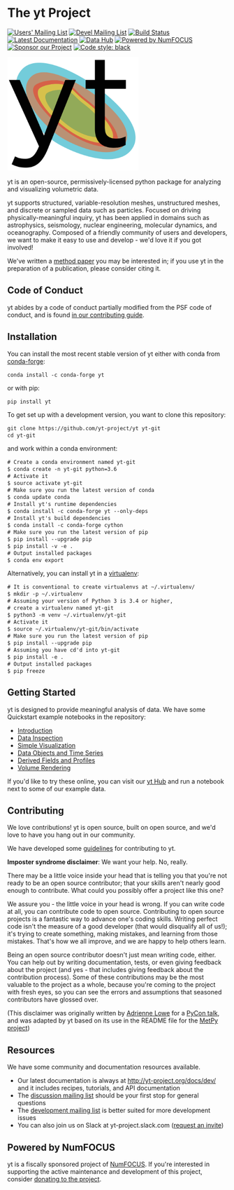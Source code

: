 # The yt Project

[![Users' Mailing List](https://img.shields.io/badge/Users-List-lightgrey.svg)](https://mail.python.org/archives/list/yt-users@python.org//)
[![Devel Mailing List](https://img.shields.io/badge/Devel-List-lightgrey.svg)](https://mail.python.org/archives/list/yt-dev@python.org//)
[![Build Status](https://img.shields.io/travis/yt-project/yt.svg?branch=master)](https://travis-ci.org/yt-project/yt)
[![Latest Documentation](https://img.shields.io/badge/docs-latest-brightgreen.svg)](http://yt-project.org/docs/dev/)
[![Data Hub](https://img.shields.io/badge/data-hub-orange.svg)](https://hub.yt/)
[![Powered by NumFOCUS](https://img.shields.io/badge/powered%20by-NumFOCUS-orange.svg?style=flat&colorA=E1523D&colorB=007D8A)](http://numfocus.org)
[![Sponsor our Project](https://img.shields.io/badge/donate-to%20yt-blueviolet)](https://numfocus.salsalabs.org/donate-to-yt/index.html)
[![Code style: black](https://img.shields.io/badge/code%20style-black-000000.svg)](https://github.com/psf/black)

<!---
[![codecov](https://codecov.io/gh/yt-project/yt/branch/master/graph/badge.svg)](https://codecov.io/gh/yt-project/yt)
--->
<a href="http://yt-project.org"><img src="doc/source/_static/yt_logo.png" width="300"></a>

yt is an open-source, permissively-licensed python package for analyzing and
visualizing volumetric data.

yt supports structured, variable-resolution meshes, unstructured meshes, and
discrete or sampled data such as particles. Focused on driving
physically-meaningful inquiry, yt has been applied in domains such as
astrophysics, seismology, nuclear engineering, molecular dynamics, and
oceanography. Composed of a friendly community of users and developers, we want
to make it easy to use and develop - we'd love it if you got involved!

We've written a [method
paper](https://ui.adsabs.harvard.edu/abs/2011ApJS..192....9T) you may be interested
in; if you use yt in the preparation of a publication, please consider citing
it.

## Code of Conduct

yt abides by a code of conduct partially modified from the PSF code of conduct,
and is found [in our contributing
guide](http://yt-project.org/docs/dev/developing/developing.html#yt-community-code-of-conduct).

## Installation

You can install the most recent stable version of yt either with conda from
[conda-forge](https://conda-forge.org/):

```
conda install -c conda-forge yt
```

or with pip:

```
pip install yt
```

To get set up with a development version, you want to clone this repository:

```
git clone https://github.com/yt-project/yt yt-git
cd yt-git
```

and work within a conda environment:

```
# Create a conda environment named yt-git
$ conda create -n yt-git python=3.6
# Activate it
$ source activate yt-git
# Make sure you run the latest version of conda
$ conda update conda
# Install yt's runtime dependencies
$ conda install -c conda-forge yt --only-deps
# Install yt's build dependencies
$ conda install -c conda-forge cython
# Make sure you run the latest version of pip
$ pip install --upgrade pip
$ pip install -v -e .
# Output installed packages
$ conda env export
```

Alternatively, you can install yt in a
[virtualenv](https://packaging.python.org/installing/#creating-virtual-environments):

```
# It is conventional to create virtualenvs at ~/.virtualenv/
$ mkdir -p ~/.virtualenv
# Assuming your version of Python 3 is 3.4 or higher,
# create a virtualenv named yt-git
$ python3 -m venv ~/.virtualenv/yt-git
# Activate it
$ source ~/.virtualenv/yt-git/bin/activate
# Make sure you run the latest version of pip
$ pip install --upgrade pip
# Assuming you have cd'd into yt-git
$ pip install -e .
# Output installed packages
$ pip freeze
```

## Getting Started

yt is designed to provide meaningful analysis of data.  We have some Quickstart
example notebooks in the repository:

 * [Introduction](doc/source/quickstart/1\)_Introduction.ipynb)
 * [Data Inspection](doc/source/quickstart/2\)_Data_Inspection.ipynb)
 * [Simple Visualization](doc/source/quickstart/3\)_Simple_Visualization.ipynb)
 * [Data Objects and Time Series](doc/source/quickstart/4\)_Data_Objects_and_Time_Series.ipynb)
 * [Derived Fields and Profiles](doc/source/quickstart/5\)_Derived_Fields_and_Profiles.ipynb)
 * [Volume Rendering](doc/source/quickstart/6\)_Volume_Rendering.ipynb)

If you'd like to try these online, you can visit our [yt Hub](https://hub.yt/)
and run a notebook next to some of our example data.

## Contributing

We love contributions!  yt is open source, built on open source, and we'd love
to have you hang out in our community.

We have developed some [guidelines](CONTRIBUTING.rst) for contributing to yt.

**Imposter syndrome disclaimer**: We want your help. No, really.

There may be a little voice inside your head that is telling you that you're not
ready to be an open source contributor; that your skills aren't nearly good
enough to contribute. What could you possibly offer a project like this one?

We assure you - the little voice in your head is wrong. If you can write code at
all, you can contribute code to open source. Contributing to open source
projects is a fantastic way to advance one's coding skills. Writing perfect code
isn't the measure of a good developer (that would disqualify all of us!); it's
trying to create something, making mistakes, and learning from those
mistakes. That's how we all improve, and we are happy to help others learn.

Being an open source contributor doesn't just mean writing code, either. You can
help out by writing documentation, tests, or even giving feedback about the
project (and yes - that includes giving feedback about the contribution
process). Some of these contributions may be the most valuable to the project as
a whole, because you're coming to the project with fresh eyes, so you can see
the errors and assumptions that seasoned contributors have glossed over.

(This disclaimer was originally written by
[Adrienne Lowe](https://github.com/adriennefriend) for a
[PyCon talk](https://www.youtube.com/watch?v=6Uj746j9Heo), and was adapted by yt
based on its use in the README file for the
[MetPy project](https://github.com/Unidata/MetPy))

## Resources

We have some community and documentation resources available.

 * Our latest documentation is always at http://yt-project.org/docs/dev/ and it
   includes recipes, tutorials, and API documentation
 * The [discussion mailing
   list](https://mail.python.org/archives/list/yt-users@python.org//)
   should be your first stop for general questions
 * The [development mailing
   list](https://mail.python.org/archives/list/yt-dev@python.org//) is
   better suited for more development issues
 * You can also join us on Slack at yt-project.slack.com ([request an
   invite](https://yt-project.org/slack.html))

## Powered by NumFOCUS

yt is a fiscally sponsored project of [NumFOCUS](https://numfocus.org/). 
If you're interested in
supporting the active maintenance and development of this project, consider
[donating to the project](https://numfocus.salsalabs.org/donate-to-yt/index.html). 


